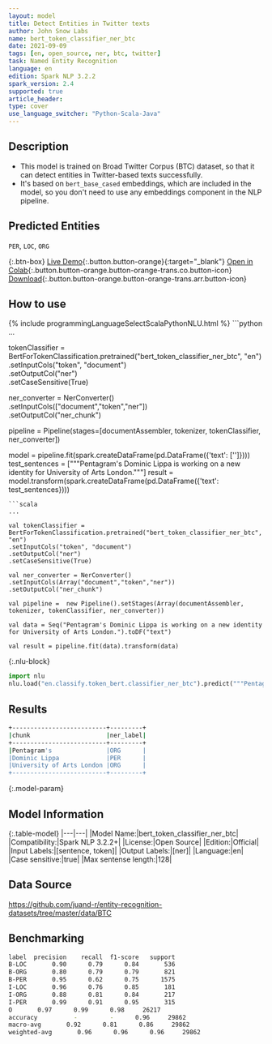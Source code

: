 ```yaml
---
layout: model
title: Detect Entities in Twitter texts
author: John Snow Labs
name: bert_token_classifier_ner_btc
date: 2021-09-09
tags: [en, open_source, ner, btc, twitter]
task: Named Entity Recognition
language: en
edition: Spark NLP 3.2.2
spark_version: 2.4
supported: true
article_header:
type: cover
use_language_switcher: "Python-Scala-Java"
---
```


## Description

- This model is trained on Broad Twitter Corpus (BTC) dataset, so that it can detect entities in Twitter-based texts successfully.
- It's based on `bert_base_cased` embeddings, which are included in the model, so you don't need to use any embeddings component in the NLP pipeline.

## Predicted Entities

`PER`, `LOC`, `ORG`


{:.btn-box}
[Live Demo](https://demo.johnsnowlabs.com/public/NER_BTC/){:.button.button-orange}{:target="_blank"}
[Open in Colab](https://colab.research.google.com/github/JohnSnowLabs/spark-nlp-workshop/blob/master/tutorials/streamlit_notebooks/NER_BTC.ipynb){:.button.button-orange.button-orange-trans.co.button-icon}
[Download](https://s3.amazonaws.com/auxdata.johnsnowlabs.com/public/models/bert_token_classifier_ner_btc_en_3.2.2_2.4_1631195072459.zip){:.button.button-orange.button-orange-trans.arr.button-icon}

## How to use



<div class="tabs-box" markdown="1">
{% include programmingLanguageSelectScalaPythonNLU.html %}
```python
...

tokenClassifier = BertForTokenClassification.pretrained("bert_token_classifier_ner_btc", "en")\
.setInputCols("token", "document")\
.setOutputCol("ner")\
.setCaseSensitive(True)

ner_converter = NerConverter()\
.setInputCols(["document","token","ner"])\
.setOutputCol("ner_chunk")

pipeline =  Pipeline(stages=[documentAssembler, tokenizer, tokenClassifier, ner_converter])

model = pipeline.fit(spark.createDataFrame(pd.DataFrame({'text': ['']})))
test_sentences = ["""Pentagram's Dominic Lippa is working on a new identity for University of Arts London."""]
result = model.transform(spark.createDataFrame(pd.DataFrame({'text': test_sentences})))
```
```scala
...

val tokenClassifier = BertForTokenClassification.pretrained("bert_token_classifier_ner_btc", "en")
.setInputCols("token", "document")
.setOutputCol("ner")
.setCaseSensitive(True)

val ner_converter = NerConverter()
.setInputCols(Array("document","token","ner"))
.setOutputCol("ner_chunk")

val pipeline =  new Pipeline().setStages(Array(documentAssembler, tokenizer, tokenClassifier, ner_converter))

val data = Seq("Pentagram's Dominic Lippa is working on a new identity for University of Arts London.").toDF("text")

val result = pipeline.fit(data).transform(data)
```


{:.nlu-block}
```python
import nlu
nlu.load("en.classify.token_bert.classifier_ner_btc").predict("""Pentagram's Dominic Lippa is working on a new identity for University of Arts London.""")
```

</div>

## Results

```bash
+--------------------------+---------+
|chunk                     |ner_label|
+--------------------------+---------+
|Pentagram's               |ORG      |
|Dominic Lippa             |PER      |
|University of Arts London |ORG      |
+--------------------------+---------+
```

{:.model-param}
## Model Information

{:.table-model}
|---|---|
|Model Name:|bert_token_classifier_ner_btc|
|Compatibility:|Spark NLP 3.2.2+|
|License:|Open Source|
|Edition:|Official|
|Input Labels:|[sentence, token]|
|Output Labels:|[ner]|
|Language:|en|
|Case sensitive:|true|
|Max sentense length:|128|

## Data Source

https://github.com/juand-r/entity-recognition-datasets/tree/master/data/BTC

## Benchmarking

```bash
label  precision    recall  f1-score   support
B-LOC       0.90      0.79      0.84       536
B-ORG       0.80      0.79      0.79       821
B-PER       0.95      0.62      0.75      1575
I-LOC       0.96      0.76      0.85       181
I-ORG       0.88      0.81      0.84       217
I-PER       0.99      0.91      0.95       315
O       0.97      0.99      0.98     26217
accuracy          -         -      0.96     29862
macro-avg       0.92      0.81      0.86     29862
weighted-avg       0.96      0.96      0.96     29862
```
